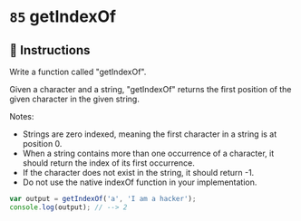 # `85` getIndexOf

## 📝 Instructions 

Write a function called "getIndexOf".

Given a character and a string, "getIndexOf" returns the first position of the given character in the given string.

Notes:
* Strings are zero indexed, meaning the first character in a string is at position 0.
* When a string contains more than one occurrence of a character, it should return the index of its first occurrence.
* If the character does not exist in the string, it should return -1.
* Do not use the native indexOf function in your implementation.

```js
var output = getIndexOf('a', 'I am a hacker');
console.log(output); // --> 2
```
